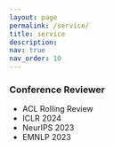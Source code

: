 ```yaml
---
layout: page
permalink: /service/
title: service
description: 
nav: true
nav_order: 10
---
```


### Conference Reviewer
  
  
- ACL Rolling Review
- ICLR 2024
- NeurIPS 2023
- EMNLP 2023
